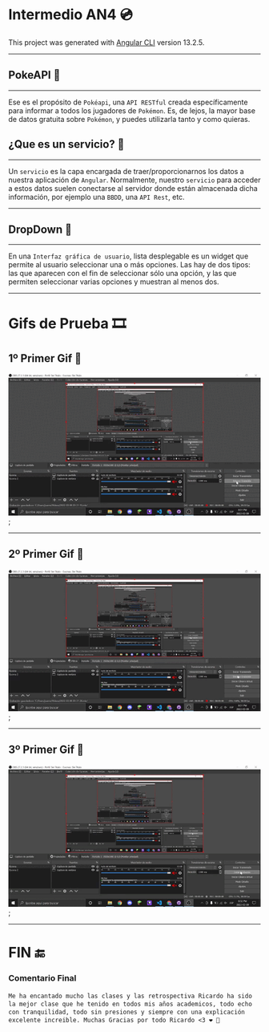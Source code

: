 # Intermedio AN4 💿

This project was generated with [Angular CLI](https://github.com/angular/angular-cli) version 13.2.5.
___
## PokeAPI 🐾
___
Ese es el propósito de `Pokéapi`, una `API RESTful` creada específicamente para informar a todos los jugadores de `Pokémon`. Es, de lejos, la mayor base de datos gratuita sobre `Pokémon`, y puedes utilizarla tanto y como quieras.

## ¿Que es un servicio? 🚽
___

Un `servicio` es la capa encargada de traer/proporcionarnos los datos a nuestra aplicación de `Angular`. Normalmente, nuestro `servicio` para acceder a estos datos suelen conectarse al servidor donde están almacenada dicha información, por ejemplo una `BBDD`, una `API Rest`, etc.

___
## DropDown 📏
___
En una `Interfaz gráfica de usuario`, lista desplegable es un widget que permite al usuario seleccionar una o más opciones. Las hay de dos tipos: las que aparecen con el fin de seleccionar sólo una opción, y las que permiten seleccionar varias opciones y muestran al menos dos.
___


# Gifs de Prueba 🎞

## 1º Primer Gif 🥇
![Alt text](./src/app/Videos/1.gif);
___
## 2º Primer Gif 🥈
![Alt text](./src/app/Videos/2.gif);
___
## 3º Primer Gif 🥉
![Alt text](./src/app/Videos/3.gif);
___

# FIN 🔚

### Comentario Final
~~~
Me ha encantado mucho las clases y las retrospectiva Ricardo ha sido la mejor clase que he tenido en todos mis años academicos, todo echo con tranquilidad, todo sin presiones y siempre con una explicación excelente increible. Muchas Gracias por todo Ricardo <3 ❤ 💯
~~~ 